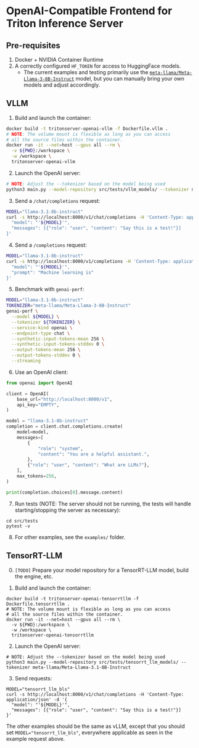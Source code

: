 # OpenAI-Compatible Frontend for Triton Inference Server

## Pre-requisites

1. Docker + NVIDIA Container Runtime
2. A correctly configured `HF_TOKEN` for access to HuggingFace models.
    - The current examples and testing primarily use the
      [`meta-llama/Meta-Llama-3-8B-Instruct`](https://huggingface.co/meta-llama/Meta-Llama-3-8B-Instruct)
      model, but you can manually bring your own models and adjust accordingly.

## VLLM

1. Build and launch the container:
```bash
docker build -t tritonserver-openai-vllm -f Dockerfile.vllm .
# NOTE: The volume mount is flexible as long as you can access
# all the source files within the container.
docker run -it --net=host --gpus all --rm \
  -v ${PWD}:/workspace \
  -w /workspace \
  tritonserver-openai-vllm
```

2. Launch the OpenAI server:
```bash
# NOTE: Adjust the --tokenizer based on the model being used
python3 main.py --model-repository src/tests/vllm_models/ --tokenizer meta-llama/Meta-Llama-3.1-8B-Instruct
```

3. Send a `/chat/completions` request:
```bash
MODEL="llama-3.1-8b-instruct"
curl -s http://localhost:8000/v1/chat/completions -H 'Content-Type: application/json' -d '{
  "model": "'${MODEL}'",
  "messages": [{"role": "user", "content": "Say this is a test!"}]
}'
```

4. Send a `/completions` request:
```bash
MODEL="llama-3.1-8b-instruct"
curl -s http://localhost:8000/v1/completions -H 'Content-Type: application/json' -d '{
  "model": "'${MODEL}'",
  "prompt": "Machine learning is"
}'
```

5. Benchmark with `genai-perf`:
```bash
MODEL="llama-3.1-8b-instruct"
TOKENIZER="meta-llama/Meta-Llama-3-8B-Instruct"
genai-perf \
  --model ${MODEL} \
  --tokenizer ${TOKENIZER} \
  --service-kind openai \
  --endpoint-type chat \
  --synthetic-input-tokens-mean 256 \
  --synthetic-input-tokens-stddev 0 \
  --output-tokens-mean 256 \
  --output-tokens-stddev 0 \
  --streaming
```

6. Use an OpenAI client:
```python
from openai import OpenAI

client = OpenAI(
    base_url="http://localhost:8000/v1",
    api_key="EMPTY",
)

model = "llama-3.1-8b-instruct"
completion = client.chat.completions.create(
    model=model,
    messages=[
        {
            "role": "system",
            "content": "You are a helpful assistant.",
        },
        {"role": "user", "content": "What are LLMs?"},
    ],
    max_tokens=256,
)

print(completion.choices[0].message.content)
```

7. Run tests (NOTE: The server should not be running, the tests will handle starting/stopping the server as necessary):
```
cd src/tests
pytest -v
```

8. For other examples, see the `examples/` folder.

## TensorRT-LLM

0. `[TODO]` Prepare your model repository for a TensorRT-LLM model, build the engine, etc.

1. Build and launch the container:
```
docker build -t tritonserver-openai-tensorrtllm -f Dockerfile.tensorrtllm .
# NOTE: The volume mount is flexible as long as you can access
# all the source files within the container.
docker run -it --net=host --gpus all --rm \
  -v ${PWD}:/workspace \
  -w /workspace \
  tritonserver-openai-tensorrtllm
```

2. Launch the OpenAI server:
```
# NOTE: Adjust the --tokenizer based on the model being used
python3 main.py --model-repository src/tests/tensorrt_llm_models/ --tokenizer meta-llama/Meta-Llama-3.1-8B-Instruct
```

3. Send requests:
```
MODEL="tensorrt_llm_bls"
curl -s http://localhost:8000/v1/chat/completions -H 'Content-Type: application/json' -d '{
  "model": "'${MODEL}'",
  "messages": [{"role": "user", "content": "Say this is a test!"}]
}'
```

The other examples should be the same as vLLM, except that you should set `MODEL="tensorrt_llm_bls"`,
everywhere applicable as seen in the example request above.
